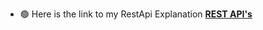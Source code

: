 


- 🟢 Here is the link to my RestApi Explanation [**REST API's**](https://youtu.be/FyQzSZbvBgs?si=d97lybbM-SfoLwGA)
